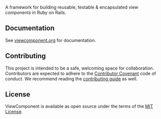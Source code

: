 

A framework for building reusable, testable & encapsulated view components in Ruby on Rails.

## Documentation

See [viewcomponent.org](https://viewcomponent.org/) for documentation.
## Contributing

This project is intended to be a safe, welcoming space for collaboration. Contributors are expected to adhere to the [Contributor Covenant](http://contributor-covenant.org) code of conduct. We recommend reading the [contributing guide](./CONTRIBUTING.md) as well.

## License

ViewComponent is available as open source under the terms of the [MIT License](http://opensource.org/licenses/MIT).
